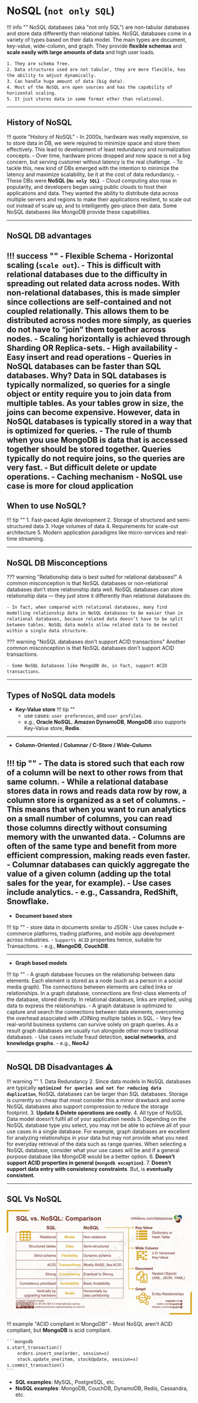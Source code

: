 # NoSQL (`not only SQL`)

!!! info ""
	NoSQL databases (aka "not only SQL") are non-tabular databases and store data differently than relational tables. NoSQL databases come in a variety of types based on their data model. The main types are document, key-value, wide-column, and graph. They provide **flexible schemas** and **scale easily with large amounts of data** and high user loads.
	
	1. They are schema free.
	2. Data structures used are not tabular, they are more flexible, has the ability to adjust dynamically.
	3. Can handle huge amount of data (big data).
	4. Most of the NoSQL are open sources and has the capability of horizontal scaling.
	5. It just stores data in some format other than relational.

---

## History of NoSQL

!!! quote "History of NoSQL"
	- In 2000s, hardware was really expensive, so to store data in DB, we were required to minimize space and store them effectively. This lead to development of least redundancy and normalization concepts.
	- Over time, hardware prices dropped and now space is not a big concern, but serving customer without latency is the real challenge.
	- To tackle this, new kind of DBs emerged with the intention to minimize the latency and maximize scalability, be it at the cost of data redundancy.
	- These DBs were **NoSQL (`No only SQL`)**.
	- Cloud computing also rose in popularity, and developers began using public clouds to host their applications and data. They wanted the ability to distribute data across multiple servers and regions to make their applications resilient, to scale out out instead of scale up, and to intelligently geo-place their data. Some NoSQL databases like MongoDB provide these capabilities.

---

## NoSQL DB advantages

!!! success ""
	- **Flexible Schema**
	- **Horizontal scaling (`scale out`)**.
    	- **This is difficult with relational databases due to the difficulty in spreading out related data across nodes. With non-relational databases, this is made simpler since collections are self-contained and not coupled relationally. This allows them to be distributed across nodes more simply, as queries do not have to “join” them together across nodes**.
	- Scaling horizontally is achieved through Sharding OR Replica-sets.
	- High availability
	- **Easy insert and read operations**
    	- Queries in NoSQL databases can be faster than SQL databases. Why? Data in SQL databases is typically normalized, so queries for a single object or entity require you to join data from multiple tables. As your tables grow in size, the joins can become expensive. However, data in NoSQL databases is typically stored in a way that is optimized for queries.
    	- The rule of thumb when you use MongoDB is data that is accessed together should be stored together. Queries typically do not require joins, so the queries are very fast.
    	- But **difficult delete or update operations**.
	- Caching mechanism
	- NoSQL use case is more for **cloud application**
---

## When to use NoSQL?

!!! tip ""
	1. Fast-paced Agile development
	2. Storage of structured and semi-structured data
	3. Huge volumes of data
	4. Requirements for scale-out architecture
	5. Modern application paradigms like micro-services and real-time streaming.

---

## NoSQL DB Misconceptions

??? warning "Relationship data is best suited for relational databases!"
	A common misconception is that NoSQL databases or non-relational databases don’t store relationship data well. NoSQL databases can store relationship data — they just store it differently than relational databases do.

	- In fact, when compared with relational databases, many find modelling relationship data in NoSQL databases to be easier than in relational databases, because related data doesn’t have to be split between tables. NoSQL data models allow related data to be nested within a single data structure.

??? warning "NoSQL databases don't support ACID transactions"
	Another common misconception is that NoSQL databases don't support ACID transactions.

	- Some NoSQL databases like MongoDB do, in fact, support ACID transactions.

---

## Types of NoSQL data models

- **Key-Value store**
!!! tip ""
	- use cases: `user preferences`, and `user profiles`.
	- e.g., **Oracle NoSQL**, **Amazon DynamoDB**, **MongoDB** also supports Key-Value store, **Redis**.

---

- **Column-Oriented / Columnar / C-Store / Wide-Column**

!!! tip ""
	- The data is stored such that each row of a column will be next to other rows from that same column.
	- While a relational database stores data in rows and reads data row by row, a column store is organized as a set of columns.
	- This means that when you want to run analytics on a small number of columns, you can read those columns directly without consuming memory with the unwanted data.
	- Columns are often of the same type and benefit from more efficient compression, making reads even faster.
	- Columnar databases can quickly aggregate the value of a given column (adding up the total sales for the year, for example).
	- **Use cases include analytics**.
	- e.g., **Cassandra**, **RedShift**, **Snowflake**.
---

- **Document based store**

!!! tip ""
	- store data in documents similar to JSON
	- Use cases include e-commerce platforms, trading platforms, and mobile app development across industries.
	- `Supports ACID` properties hence, suitable for Transactions.
	- e.g., **MongoDB**, **CouchDB**.

---

- **Graph based models**

!!! tip ""
	- A graph database focuses on the relationship between data elements. Each element is stored as a node (such as a person in a social media graph). The connections between elements are called links or relationships. In a graph database, connections are first-class elements of the database, stored directly. In relational databases, links are implied, using data to express the relationships.
	- A graph database is optimized to capture and search the connections between data elements, overcoming the overhead associated with JOINing multiple tables in SQL.
	- Very few real-world business systems can survive solely on graph queries. As a result graph databases are usually run alongside other more traditional databases.
	- Use cases include fraud detection, **social networks**, and **knowledge graphs**.
	- e.g., **Neo4J**

---

## NoSQL DB Disadvantages ⚠️

!!! warning ""
	1. Data Redundancy
	2. Since data models in NoSQL databases are typically **`optimized for queries and not for reducing data duplication`**, NoSQL databases can be larger than SQL databases. Storage is currently so cheap that most consider this a minor drawback and some NoSQL databases also support compression to reduce the storage footprint.
	3. **Update & Delete operations are costly**.
	4. All type of NoSQL Data model doesn’t fulfil all of your application needs
	5. Depending on the NoSQL database type you select, you may not be able to achieve all of your use cases in a single
	database. For example, graph databases are excellent for analyzing relationships in your data but may not provide what you need for everyday retrieval of the data such as range queries. When selecting a NoSQL database, consider what your use cases will be and if a general purpose database like MongoDB would be a better option.
	6. **Doesn’t support ACID properties in general (`mongodb exception`)**.
	7. **Doesn’t support data entry with consistency constraints**. But, is **eventually consistent**.

---

## SQL Vs NoSQL

![comparison b/w sql & nosql](../../images/dbms/sql-vs-nosql-comparision.webp)

!!! example "ACID compliant in MongoDB"
	- Most NoSQL aren't ACID compliant, but **MongoDB** is acid compliant.

	```mongodb
	s.start_transaction()
		orders.insert_one(order, session=s)
		stock.update_one(item, stockUpdate, session=s)
	s.commit_transaction()
	```

- **SQL examples**: MySQL, PostgreSQL, etc.
- **NoSQL examples**: MongoDB, CouchDB, DynamoDB, Redis, Cassandra, etc.
